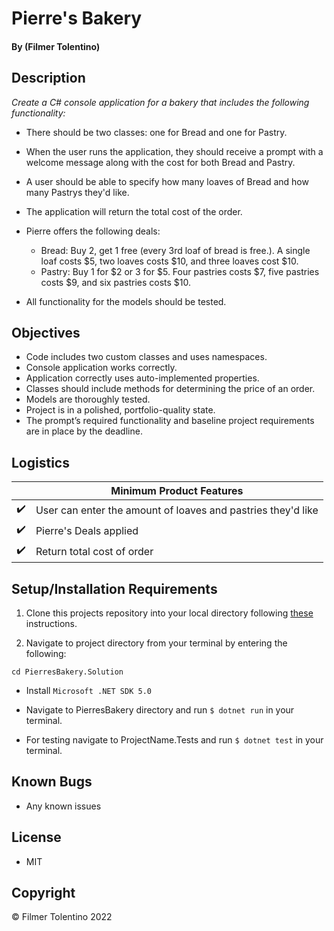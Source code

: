 # Pierre's Bakery

#### By (Filmer Tolentino)

## Description
_Create a C# console application for a bakery that includes the following functionality:_

* There should be two classes: one for Bread and one for Pastry.

* When the user runs the application, they should receive a prompt with a welcome message along with the cost for both Bread and Pastry.

* A user should be able to specify how many loaves of Bread and how many Pastrys they'd like.

* The application will return the total cost of the order.

* Pierre offers the following deals:

  * Bread: Buy 2, get 1 free (every 3rd loaf of bread is free.). A single loaf costs $5, two loaves costs $10, and three loaves cost $10.
  * Pastry: Buy 1 for $2 or 3 for $5. Four pastries costs $7, five pastries costs $9, and six pastries costs $10.

* All functionality for the models should be tested.

## Objectives
* Code includes two custom classes and uses namespaces.
* Console application works correctly.
* Application correctly uses auto-implemented properties.
* Classes should include methods for determining the price of an order.
* Models are thoroughly tested.
* Project is in a polished, portfolio-quality state.
* The prompt’s required functionality and baseline project requirements are in place by the deadline.


## Logistics

|                    | Minimum Product Features |
| ------------------ | ------------------------ |
| :heavy_check_mark: | User can enter the amount of loaves and pastries they'd like |
| :heavy_check_mark: | Pierre's Deals applied |
| :heavy_check_mark: | Return total cost of order |

## Setup/Installation Requirements

1. Clone this projects repository into your local directory following [these](https://www.linode.com/docs/development/version-control/how-to-install-git-and-clone-a-github-repository/) instructions.

2. Navigate to project directory from your terminal by entering the following:

```
cd PierresBakery.Solution
```

* Install `Microsoft .NET SDK 5.0`

* Navigate to PierresBakery directory and run `$ dotnet run` in your terminal.

* For testing navigate to ProjectName.Tests and run `$ dotnet test` in your terminal.

## Known Bugs

* Any known issues


## License

* MIT

## Copyright

&copy; Filmer Tolentino 2022

